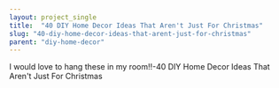 ```yaml
---
layout: project_single
title:  "40 DIY Home Decor Ideas That Aren't Just For Christmas"
slug: "40-diy-home-decor-ideas-that-arent-just-for-christmas"
parent: "diy-home-decor"
---
```

I would love to hang these in my room!!-40 DIY Home Decor Ideas That Aren't Just For Christmas